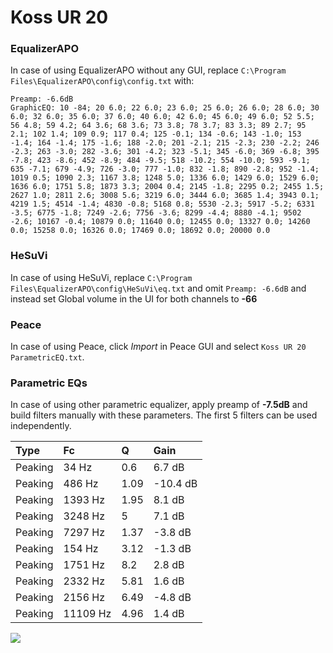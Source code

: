 # Koss UR 20

### EqualizerAPO
In case of using EqualizerAPO without any GUI, replace `C:\Program Files\EqualizerAPO\config\config.txt`
with:
```
Preamp: -6.6dB
GraphicEQ: 10 -84; 20 6.0; 22 6.0; 23 6.0; 25 6.0; 26 6.0; 28 6.0; 30 6.0; 32 6.0; 35 6.0; 37 6.0; 40 6.0; 42 6.0; 45 6.0; 49 6.0; 52 5.5; 56 4.8; 59 4.2; 64 3.6; 68 3.6; 73 3.8; 78 3.7; 83 3.3; 89 2.7; 95 2.1; 102 1.4; 109 0.9; 117 0.4; 125 -0.1; 134 -0.6; 143 -1.0; 153 -1.4; 164 -1.4; 175 -1.6; 188 -2.0; 201 -2.1; 215 -2.3; 230 -2.2; 246 -2.3; 263 -3.0; 282 -3.6; 301 -4.2; 323 -5.1; 345 -6.0; 369 -6.8; 395 -7.8; 423 -8.6; 452 -8.9; 484 -9.5; 518 -10.2; 554 -10.0; 593 -9.1; 635 -7.1; 679 -4.9; 726 -3.0; 777 -1.0; 832 -1.8; 890 -2.8; 952 -1.4; 1019 0.5; 1090 2.3; 1167 3.8; 1248 5.0; 1336 6.0; 1429 6.0; 1529 6.0; 1636 6.0; 1751 5.8; 1873 3.3; 2004 0.4; 2145 -1.8; 2295 0.2; 2455 1.5; 2627 1.0; 2811 2.6; 3008 5.6; 3219 6.0; 3444 6.0; 3685 1.4; 3943 0.1; 4219 1.5; 4514 -1.4; 4830 -0.8; 5168 0.8; 5530 -2.3; 5917 -5.2; 6331 -3.5; 6775 -1.8; 7249 -2.6; 7756 -3.6; 8299 -4.4; 8880 -4.1; 9502 -2.6; 10167 -0.4; 10879 0.0; 11640 0.0; 12455 0.0; 13327 0.0; 14260 0.0; 15258 0.0; 16326 0.0; 17469 0.0; 18692 0.0; 20000 0.0
```

### HeSuVi
In case of using HeSuVi, replace `C:\Program Files\EqualizerAPO\config\HeSuVi\eq.txt` and omit `Preamp:
-6.6dB` and instead set Global volume in the UI for both channels to **-66**

### Peace
In case of using Peace, click *Import* in Peace GUI and select `Koss UR 20 ParametricEQ.txt`.

### Parametric EQs
In case of using other parametric equalizer, apply preamp of **-7.5dB** and build filters manually with
these parameters. The first 5 filters can be used independently.

| Type    | Fc       |    Q | Gain     |
|:--------|:---------|:-----|:---------|
| Peaking | 34 Hz    | 0.6  | 6.7 dB   |
| Peaking | 486 Hz   | 1.09 | -10.4 dB |
| Peaking | 1393 Hz  | 1.95 | 8.1 dB   |
| Peaking | 3248 Hz  | 5    | 7.1 dB   |
| Peaking | 7297 Hz  | 1.37 | -3.8 dB  |
| Peaking | 154 Hz   | 3.12 | -1.3 dB  |
| Peaking | 1751 Hz  | 8.2  | 2.8 dB   |
| Peaking | 2332 Hz  | 5.81 | 1.6 dB   |
| Peaking | 2156 Hz  | 6.49 | -4.8 dB  |
| Peaking | 11109 Hz | 4.96 | 1.4 dB   |

![](https://raw.githubusercontent.com/jaakkopasanen/AutoEq/master/results/headphonecom/sbaf-serious/Koss%20UR%2020/Koss%20UR%2020.png)